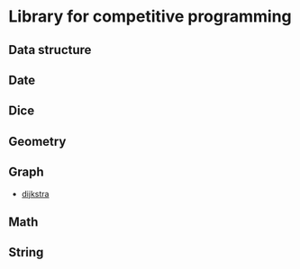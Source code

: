 # Library for competitive programming

## Data structure
## Date
## Dice
## Geometry
## Graph
- [dijkstra](./library/graph/dijkstra.md)

## Math
## String
